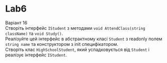 # Lab6  
Варіант 16  
Створіть інтерфейс `IStudent` з методами `void AttendClass(string className)` та `void Study()`.  
Реалізуйте цей інтерфейс в абстрактному класі `Student` з readonly полем `string name` та конструктором з init специфікатором.  
Створіть клас `HighSchoolStudent`, який успадковується від `Student` і реалізує інтерфейс `IStudent`.  

